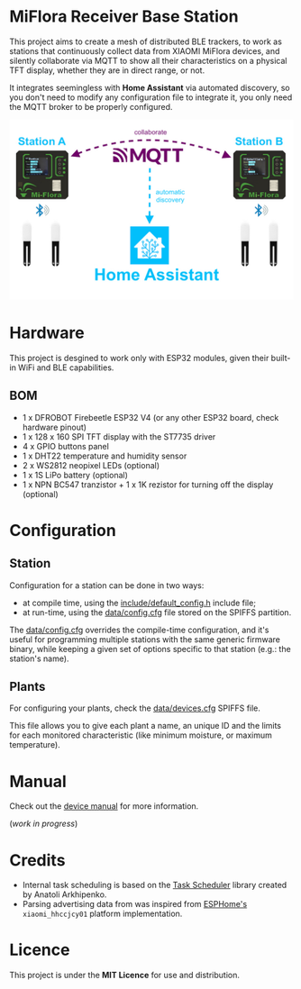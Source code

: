 MiFlora Receiver Base Station
===

This project aims to create a mesh of distributed BLE trackers, to work as stations that continuously collect data from XIAOMI MiFlora devices, and silently collaborate via MQTT to show all their characteristics on a physical TFT display, whether they are in direct range, or not.

It integrates seemingless with **Home Assistant** via automated discovery, so you don't need to modify any configuration file to integrate it, you only need the MQTT broker to be properly configured.

![header](_images/header.jpg)

Hardware
===
This project is desgined to work only with ESP32 modules, given their built-in WiFi and BLE capabilities.

BOM
---
* 1 x DFROBOT Firebeetle ESP32 V4 (or any other ESP32 board, check hardware pinout)
* 1 x 128 x 160 SPI TFT display with the ST7735 driver
* 4 x GPIO buttons panel
* 1 x DHT22 temperature and humidity sensor
* 2 x WS2812 neopixel LEDs (optional)
* 1 x 1S LiPo battery (optional)
* 1 x NPN BC547 tranzistor + 1 x 1K rezistor for turning off the display (optional)

Configuration
===

Station
---
Configuration for a station can be done in two ways:
* at compile time, using the [include/default_config.h](/include/default_config.h) include file;
* at run-time, using the [data/config.cfg](data/config.cfg) file stored on the SPIFFS partition.

The [data/config.cfg](data/config.cfg) overrides the compile-time configuration, and it's useful for programming multiple stations with the same generic firmware binary, while keeping a given set of options specific to that station (e.g.: the station's name).

Plants
---
For configuring your plants, check the [data/devices.cfg](data/devices.cfg) SPIFFS file.

This file allows you to give each plant a name, an unique ID and the limits for each monitored characteristic (like minimum moisture, or maximum temperature).

Manual
===
Check out the [device manual](./MANUAL.md) for more information.

(*work in progress*)

Credits
===
* Internal task scheduling is based on the [Task Scheduler](https://github.com/arkhipenko/TaskScheduler) library created by Anatoli Arkhipenko.
* Parsing advertising data from was inspired from [ESPHome's](https://esphome.io/components/sensor/xiaomi_ble.html) `xiaomi_hhccjcy01` platform implementation.

Licence
===
This project is under the **MIT Licence** for use and distribution.